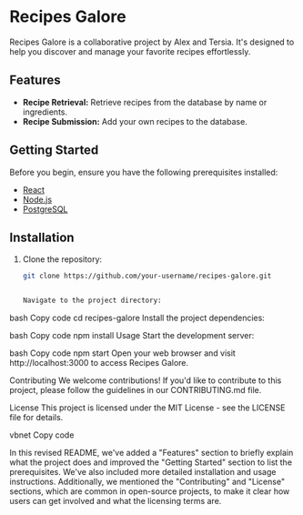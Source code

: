  # Recipes Galore

Recipes Galore is a collaborative project by Alex and Tersia. It's designed to help you discover and manage your favorite recipes effortlessly.

## Features

- **Recipe Retrieval:** Retrieve recipes from the database by name or ingredients.
- **Recipe Submission:** Add your own recipes to the database.

## Getting Started

Before you begin, ensure you have the following prerequisites installed:

- [React](https://reactjs.org/)
- [Node.js](https://nodejs.org/)
- [PostgreSQL](https://www.postgresql.org/)

## Installation

1. Clone the repository:

   ```bash
   git clone https://github.com/your-username/recipes-galore.git


   Navigate to the project directory:

bash
Copy code
cd recipes-galore
Install the project dependencies:

bash
Copy code
npm install
Usage
Start the development server:

bash
Copy code
npm start
Open your web browser and visit http://localhost:3000 to access Recipes Galore.

Contributing
We welcome contributions! If you'd like to contribute to this project, please follow the guidelines in our CONTRIBUTING.md file.

License
This project is licensed under the MIT License - see the LICENSE file for details.

vbnet
Copy code

In this revised README, we've added a "Features" section to briefly explain what the project does and improved the "Getting Started" section to list the prerequisites. We've also included more detailed installation and usage instructions. Additionally, we mentioned the "Contributing" and "License" sections, which are common in open-source projects, to make it clear how users can get involved and what the licensing terms are.